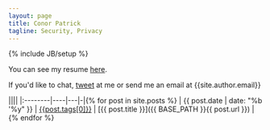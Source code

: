 ```yaml
---
layout: page
title: Conor Patrick
tagline: Security, Privacy
---
```


{% include JB/setup %}

You can see my resume [here](/resume.html).

If you'd like to chat, [tweet](https://twitter.com/_conorpp) at me or send me an email at {{site.author.email}}

||||
|:--------|----|---|-|{% for post in site.posts %}
| <span class="nowrap">{{ post.date | date: "%b '%y" }}</span> | [{{post.tags[0]}}]({{BASE_PATH}}/tags.html#{{post.tags[0]}}) | [{{ post.title }}]({{ BASE_PATH }}{{ post.url }}) |{% endfor %}



